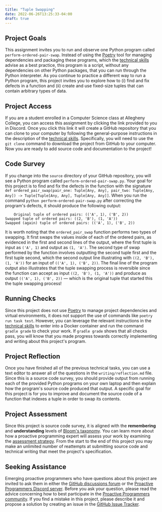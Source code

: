 ```yaml
---
title: "Tuple Swapping"
date: 2022-06-26T13:25:33-04:00
draft: true
---
```


## Project Goals

This assignment invites you to run and observe one Python program called
`perform-ordered-pair-swap`. Instead of using the
[Poetry](https://python-poetry.org/) tool for managing dependencies and
packaging these programs, which the [technical
skills](/proactive-skills/introduction-proactive-skills/) advise as a best
practice, this program is a script, without any dependencies on other Python
packages, that you can run through the Python interpreter. As you continue to
practice a different way to run a Python program, this project invites you to
explore how to (i) find and fix defects in a function and (ii) create and use
fixed-size tuples that can contain arbitrary types of data.

## Project Access

If you are a student enrolled in a Computer Science class at Allegheny College,
you can access this assignment by clicking the link provided to you in Discord.
Once you click this link it will create a GitHub repository that you can clone
to your computer by following the general-purpose instructions in the
description of the [technical
skills](/proactive-skills/introduction-proactive-skills/). Specifically, you
will need to use the `git clone` command to download the project from GitHub to
your computer. Now you are ready to add source code and documentation to the
project!

## Code Survey

If you change into the `source` directory of your GitHub repository, you will
see a Python program called `perform-ordered-pair-swap.py`. Your goal for this
project is to find and fix the defects in the function with the signature `def
ordered_pair_swap(pair_one: Tuple[Any, Any], pair_two: Tuple[Any, Any]) ->
Tuple[Tuple[Any, Any], Tuple[Any, Any]]`. When you run the command `python
perform-ordered-pair-swap.py` after correcting the program's defects, it should
produce the following output:

```
	Original tuple of ordered pairs: (('A', 1), ('B', 2))
Swapped tuple of ordered pairs: ((2, 'B'), (1, 'A'))
Swapped (again) tuple of ordered pairs: (('A', 1), ('B', 2))

```

It is worth noting that the `ordered_pair_swap` function performs two types of
swapping. It first swaps the values inside of each of the ordered pairs, as
evidenced in the first and second lines of the output, where the first tuple is
input as `('A', 1)` and output as `(1, 'A')`. The second type of swap performed
by the function involves outputting the second tuple first and the first tuple
second, which the second output line illustrating with `((2, 'B'), (1, 'A'))`
for an input of `(('A', 1), ('B', 2))`. The final line of the program output
also illustrates that the tuple swapping process is reversible since the
function can accept as input `((2, 'B'), (1, 'A'))` and produce as output
`(('A', 1), ('B', 2))` &mdash; which is the original tuple that started this the
tuple swapping process!

## Running Checks

Since this project does not use [Poetry](https://python-poetry.org/) to manage
project dependencies and virtual environments, it does not support the use of
commands like `poetry run task test`. However, you can leverage the relevant
instructions in the [technical
skills](/proactive-skills/introduction-proactive-skills/) to enter into a Docker
container and run the command `gradle grade` to check your work. If `gradle
grade` shows that all checks pass, you will know that you made progress towards
correctly implementing and writing about this project's program.

## Project Reflection

Once you have finished all of the previous technical tasks, you can use a text
editor to answer all of the questions in the `writing/reflection.md` file. Since
this is a source code survey, you should provide output from running each of the
provided Python programs on your own laptop and then explain how the program's
source code produced that output. A specific goal for this project is for you to
improve and document the source code of a function that indexes a tuple in order
to swap its contents.

## Project Assessment

Since this project is source code survey, it is aligned with the **remembering**
and **understanding** levels of [Bloom's
taxonomy](proactive-learning/blooms-taxonomy/). You can learn more about how a
proactive programming expert will assess your work by examining the [assessment
strategy](/proactive-learning/assessment-strategy/). From the start to the end
of this project you may make an unlimited number of reattempts at submitting
source code and technical writing that meet the project's specification.

## Seeking Assistance

Emerging proactive programmers who have questions about this project are invited
to ask them in either the [GitHub discussions
forum](https://github.com/ProactiveProgrammers/www.proactiveprogrammers.com/discussions)
or the [Proactive Programmers Discord server](https://discord.gg/kjah8MFYbR).
Before you ask your question, please read the advice concerning how to best
participate in the [Proactive Programmers
community](https://proactiveprogrammers.com/proactive-community/community-connections/).
If you find a mistake in this project, please describe it and propose a solution
by creating an issue in the [GitHub Issue
Tracker](https://github.com/ProactiveProgrammers/www.proactiveprogrammers.com/issues).
